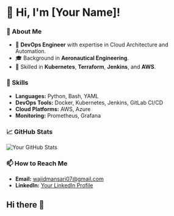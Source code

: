 # 👋 Hi, I'm [Your Name]!

### 🚀 About Me
- 💼 **DevOps Engineer** with expertise in Cloud Architecture and Automation.
- 🎓 Background in **Aeronautical Engineering**.
- 🔧 Skilled in **Kubernetes**, **Terraform**, **Jenkins**, and **AWS**.

### 🌟 Skills
- **Languages:** Python, Bash, YAML  
- **DevOps Tools:** Docker, Kubernetes, Jenkins, GitLab CI/CD  
- **Cloud Platforms:** AWS, Azure  
- **Monitoring:** Prometheus, Grafana  

### 📈 GitHub Stats
![Your GitHub Stats](https://github-readme-stats.vercel.app/api?username=yourusername&show_icons=true&theme=radical)

### 📫 How to Reach Me
- **Email:** wajidmansari07@gmail.com  
- **LinkedIn:** [Your LinkedIn Profile](https://linkedin.com/in/wajidmansari)  






## Hi there 👋

<!--
**wajidmansari/wajidmansari** is a ✨ _special_ ✨ repository because its `README.md` (this file) appears on your GitHub profile.

Here are some ideas to get you started:

- 🔭 I’m currently working on ...
- 🌱 I’m currently learning ...
- 👯 I’m looking to collaborate on ...
- 🤔 I’m looking for help with ...
- 💬 Ask me about ...
- 📫 How to reach me: ...
- 😄 Pronouns: ...
- ⚡ Fun fact: ...
-->
